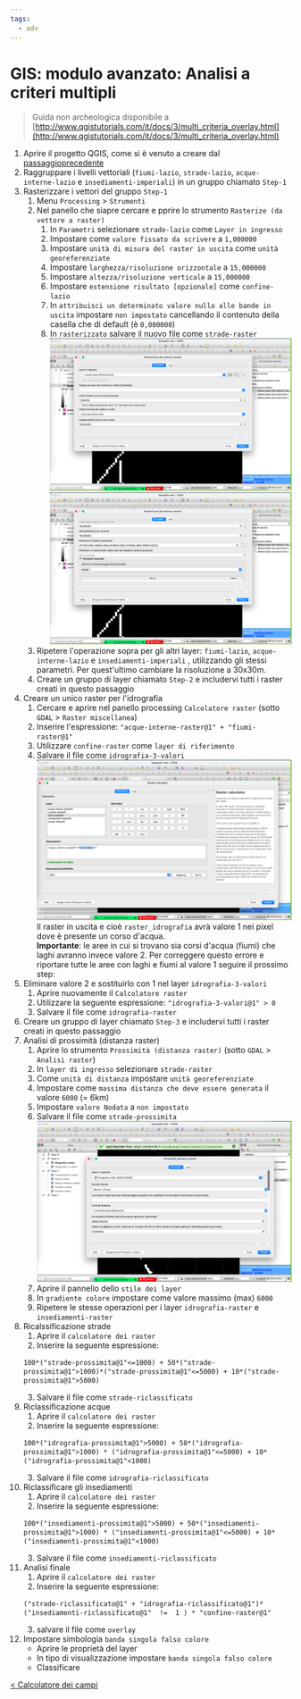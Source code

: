 ```yaml
---
tags:
  - adv
---
```

# GIS: modulo avanzato: Analisi a criteri multipli

> Guida non archeologica disponibile a  
> [http://www.qgistutorials.com/it/docs/3/multi_criteria_overlay.html](http://www.qgistutorials.com/it/docs/3/multi_criteria_overlay.html)


1. Aprire il progetto QGIS, come si è venuto a creare dal [passaggioprecedente](Calcolatore%20dei%20campi.md)
2. Raggruppare i livelli vettoriali (`fiumi-lazio`, `strade-lazio`, `acque-interne-lazio` e `insediamenti-imperiali`) in un gruppo chiamato `Step-1`
3. Rasterizzare i vettori del gruppo `Step-1`
	1. Menu `Processing` > `Strumenti`
    2. Nel panello che siapre cercare e pprire lo strumento `Rasterize (da vettore a raster)`
	    1. In `Parametri` selezionare `strade-lazio` come `Layer in ingresso`
    	2. Impostare come `valore fissato da scrivere` a `1,000000`
	    3. Impostare `unità di misura del raster in uscita` come `unità georeferenziate`
    	4. Impostare `larghezza/risoluzione orizzontale` a `15,000000`
	    5. Impostare `altezza/risoluzione verticale` a `15,000000`
	    6. Impostare `estensione risultato [opzionale]` come `confine-lazio`
	    7. In `attribuisci un determinato valore nullo alle bande in uscita` impostare `non impostato` cancellando il contenuto della casella che di default (è `0,000000`)
    	8. In `rasterizzato` salvare il nuovo file come `strade-raster`
    	![Pasted image 20220509153644](img/Pasted%20image%2020220509153644.png)
		![Pasted image 20220509153653](img/Pasted%20image%2020220509153653.png)
    3. Ripetere l'operazione sopra per gli altri layer: `fiumi-lazio`,  `acque-interne-lazio` e `insediamenti-imperiali` , utilizzando gli stessi parametri. Per quest'ultimo cambiare la risoluzione a 30x30m.
    4. Creare un gruppo di layer chiamato `Step-2` e includervi tutti i raster creati in questo passaggio
3. Creare un unico raster per l'idrografia
    1. Cercare e aprire nel panello processing `Calcolatore raster` (sotto `GDAL` > `Raster miscellanea`)
    2. Inserire l'espressione: `"acque-interne-raster@1" + "fiumi-raster@1"`
    3. Utilizzare `confine-raster` come `layer di riferimento`
    4. Salvare il file come `idrografia-3-valori`
    ![Pasted image 20220509155655](img/Pasted%20image%2020220509155655.png)
	Il raster in uscita e cioè `raster_idrografia` avrà valore 1 nei pixel dove è presente un corso d'acqua.  
	**Importante**: le aree in cui si trovano sia corsi d'acqua (fiumi) che laghi avranno invece valore 2. Per correggere questo errore e riportare tutte le aree con laghi e fiumi al valore 1 seguire il prossimo step:
4. Eliminare valore 2 e sostituirlo con 1 nel layer `idrografia-3-valori`
    1. Aprire nuovamente il `Calcolatore raster`
    2. Utilizzare la seguente espressione: `"idrografia-3-valori@1" > 0`
    3. Salvare il file come `idrografia-raster`
5. Creare un gruppo di layer chiamato `Step-3` e includervi tutti i raster creati in questo passaggio
6. Analisi di prossimità (distanza raster)
    1. Aprire lo strumento `Prossimità (distanza raster)` (sotto `GDAL` > `Analisi raster`)
    2. In `layer di ingresso` selezionare `strade-raster`
    3. Come `unità di distanza` impostare `unità georeferenziate`
    4. Impostare come `massima distanza che deve essere generata` il valore `6000` (= 6km)
    5. Impostare `valore Nodata` a `non impostato`
    6. Salvare il file come `strade-prossimita`
    ![Pasted image 20220509161130](img/Pasted%20image%2020220509161130.png)
    7. Aprire il pannello dello `stile dei layer`
    8. In `gradiente colore` impostare come valore massimo (max) `6000`
    9. Ripetere le stesse operazioni per i layer `idrografia-raster` e `insediamenti-raster`
7. Ricalssificazione strade
    1. Aprire il `calcolatore dei raster`
    2. Inserire la seguente espressione: 
	```
    100*("strade-prossimita@1"<=1000) + 50*("strade-prossimita@1">1000)*("strade-prossimita@1"<=5000) + 10*("strade-prossimita@1">5000)
	```
	3. Salvare il file come `strade-riclassificato`
8. Riclassificazione acque
    1. Aprire il `calcolatore dei raster`
    2. Inserire la seguente espressione: 
	```
    100*("idrografia-prossimita@1">5000) + 50*("idrografia-prossimita@1">1000) * ("idrografia-prossimita@1"<=5000) + 10*("idrografia-prossimita@1"<1000)
	```
    3. Salvare il file come `idrografia-riclassificato`
9. Riclassificare gli insediamenti
    1. Aprire il `calcolatore dei raster`
    2. Inserire la seguente espressione: 
	```
    100*("insediamenti-prossimita@1">5000) + 50*("insediamenti-prossimita@1">1000) * ("insediamenti-prossimita@1"<=5000) + 10*("insediamenti-prossimita@1"<1000)
	```
    3. Salvare il file come `insediamenti-riclassificato`
10. Analisi finale
    1. Aprire il `calcolatore dei raster`
    2. Inserire la seguente espressione:
	```
    ("strade-riclassificato@1" + "idrografia-riclassificato@1")*("insediamenti-riclassificato@1"  !=  1 ) * "confine-raster@1"
	```
    3. salvare il file come `overlay`
11. Impostare simbologia `banda singola falso colore`
    - Aprire le proprietà del layer
    - In tipo di visualizzazione impostare `banda singola falso colore`
    - Classificare

[< Calcolatore dei campi](Calcolatore%20dei%20campi.md)